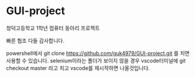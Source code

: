 # GUI-project
청덕고등학교 1학년 컴퓨터 동아리 프로젝트

빠른 협조 다들 감사합니다.

powershell에서 git clone https://github.com/guk4979/GUI-project.git 를 치면 사용할 수 있습니다.
selenium이라는 폴더가 보이지 않을 경우 vscode터미널에 git checkout master 라고 치고 vscode를 재시작하면 나올것입니다.
